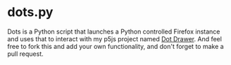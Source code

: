 # dots.py
Dots is a Python script that launches a Python controlled Firefox instance and uses that to interact with my p5js project named [Dot Drawer](https://msbundles.github.io/Bundles-Personal-Programming-Betterment/p5/1-Dots/). And feel free to fork this and add your own functionality, and don't forget to make a pull request.
